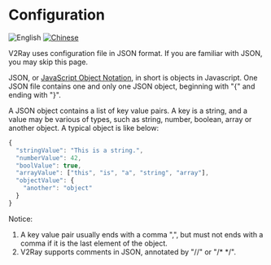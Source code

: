 # Configuration

![English](../resources/englishc.svg) [![Chinese](../resources/chinese.svg)](https://www.v2ray.com/chapter_02/)

V2Ray uses configuration file in JSON format. If you are familiar with JSON, you may skip this page.

JSON, or [JavaScript Object Notation](https://en.wikipedia.org/wiki/JSON), in short is objects in Javascript. One JSON file contains one and only one JSON object, beginning with "{" and ending with "}".

A JSON object contains a list of key value pairs. A key is a string, and a value may be various of types, such as string, number, boolean, array or another object. A typical object is like below:

```javascript
{
  "stringValue": "This is a string.",
  "numberValue": 42,
  "boolValue": true,
  "arrayValue": ["this", "is", "a", "string", "array"],
  "objectValue": {
    "another": "object"
  }
}
```

Notice:

1. A key value pair usually ends with a comma ",", but must not ends with a comma if it is the last element of the object.
1. V2Ray supports comments in JSON, annotated by "//" or "/* */".

